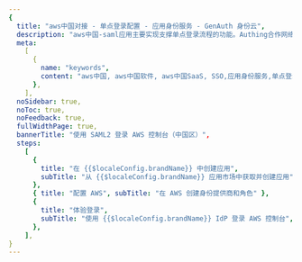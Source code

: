 ```yaml
---
{
  title: "aws中国对接 - 单点登录配置 - 应用身份服务 - GenAuth 身份云",
  description: "aws中国-saml应用主要实现支撑单点登录流程的功能。Authing合作网络提供 aws中国对接，单点登录，SSO，实现应用的快捷登录、免密登录，提升员工办公体验、增强用户体验，增强企业数字化服务水平。",
  meta:
    [
      {
        name: "keywords",
        content: "aws中国, aws中国软件, aws中国SaaS, SSO,应用身份服务,单点登录配置,Authing身份云",
      },
    ],
  noSidebar: true,
  noToc: true,
  noFeedback: true,
  fullWidthPage: true,
  bannerTitle: "使用 SAML2 登录 AWS 控制台（中国区）",
  steps:
    [
      {
        title: "在 {{$localeConfig.brandName}} 中创建应用",
        subTitle: "从 {{$localeConfig.brandName}} 应用市场中获取并创建应用",
      },
      { title: "配置 AWS", subTitle: "在 AWS 创建身份提供商和角色" },
      {
        title: "体验登录",
        subTitle: "使用 {{$localeConfig.brandName}} IdP 登录 AWS 控制台",
      },
    ],
}
---
```


<IntegrationDetail/>
